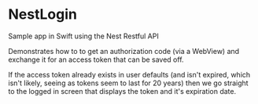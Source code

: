 # NestLogin
Sample app in Swift using the Nest Restful API

Demonstrates how to to get an authorization code (via a WebView) and exchange it for an access token that can be saved off.

If the access token already exists in user defaults (and isn't expired, which isn't likely, seeing as tokens seem to last for 20 years) then we go straight to the logged in screen that displays the token and it's expiration date.


